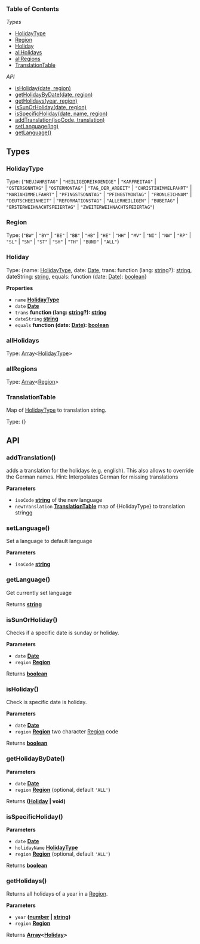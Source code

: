 <!-- Generated by documentation.js. Update this documentation by updating the source code. -->

### Table of Contents

*Types*
-   [HolidayType](#holidaytype)
-   [Region](#region)
-   [Holiday](#holiday)
-   [allHolidays](#allholidays)
-   [allRegions](#allregions)
-   [TranslationTable](#translationtable)

*API*
-   [isHoliday(date, region)](#isholiday)
-   [getHolidayByDate(date, region)](#getholidaybydate)
-   [getHolidays(year, region)](#getholidays)
-   [isSunOrHoliday(date, region)](#issunorholiday)
-   [isSpecificHoliday(date, name, region)](#isspecificholiday)
-   [addTranslation(isoCode, translation)](#addtranslation)
-   [setLanguage(lng)](#setlanguage)
-   [getLanguage()](#getlanguage)



## Types

### HolidayType

Type: (`"NEUJAHRSTAG"` \| `"HEILIGEDREIKOENIGE"` \| `"KARFREITAG"` \| `"OSTERSONNTAG"` \| `"OSTERMONTAG"` \| `"TAG_DER_ARBEIT"` \| `"CHRISTIHIMMELFAHRT"` \| `"MARIAHIMMELFAHRT"` \| `"PFINGSTSONNTAG"` \| `"PFINGSTMONTAG"` \| `"FRONLEICHNAM"` \| `"DEUTSCHEEINHEIT"` \| `"REFORMATIONSTAG"` \| `"ALLERHEILIGEN"` \| `"BUBETAG"` \| `"ERSTERWEIHNACHTSFEIERTAG"` \| `"ZWEITERWEIHNACHTSFEIERTAG"`)

### Region

Type: (`"BW"` \| `"BY"` \| `"BE"` \| `"BB"` \| `"HB"` \| `"HE"` \| `"HH"` \| `"MV"` \| `"NI"` \| `"NW"` \| `"RP"` \| `"SL"` \| `"SN"` \| `"ST"` \| `"SH"` \| `"TH"` \| `"BUND"` \| `"ALL"`)

### Holiday

Type: {name: [HolidayType](#holidaytype), date: [Date](https://developer.mozilla.org/docs/Web/JavaScript/Reference/Global_Objects/Date), trans: function (lang: [string](https://developer.mozilla.org/docs/Web/JavaScript/Reference/Global_Objects/String)?): [string](https://developer.mozilla.org/docs/Web/JavaScript/Reference/Global_Objects/String), dateString: [string](https://developer.mozilla.org/docs/Web/JavaScript/Reference/Global_Objects/String), equals: function (date: [Date](https://developer.mozilla.org/docs/Web/JavaScript/Reference/Global_Objects/Date)): [boolean](https://developer.mozilla.org/docs/Web/JavaScript/Reference/Global_Objects/Boolean)}

**Properties**

-   `name` **[HolidayType](#holidaytype)** 
-   `date` **[Date](https://developer.mozilla.org/docs/Web/JavaScript/Reference/Global_Objects/Date)** 
-   `trans` **function (lang: [string](https://developer.mozilla.org/docs/Web/JavaScript/Reference/Global_Objects/String)?): [string](https://developer.mozilla.org/docs/Web/JavaScript/Reference/Global_Objects/String)** 
-   `dateString` **[string](https://developer.mozilla.org/docs/Web/JavaScript/Reference/Global_Objects/String)** 
-   `equals` **function (date: [Date](https://developer.mozilla.org/docs/Web/JavaScript/Reference/Global_Objects/Date)): [boolean](https://developer.mozilla.org/docs/Web/JavaScript/Reference/Global_Objects/Boolean)** 

### allHolidays

Type: [Array](https://developer.mozilla.org/docs/Web/JavaScript/Reference/Global_Objects/Array)&lt;[HolidayType](#holidaytype)>

### allRegions

Type: [Array](https://developer.mozilla.org/docs/Web/JavaScript/Reference/Global_Objects/Array)&lt;[Region](#region)>

### TranslationTable

Map of [HolidayType](#holidaytype) to translation string.

Type: {}


## API
### addTranslation()

adds a translation for the holidays (e.g. english).
This also allows to override the German names.
Hint: Interpolates German for missing translations

**Parameters**

-   `isoCode` **[string](https://developer.mozilla.org/docs/Web/JavaScript/Reference/Global_Objects/String)** of the new language
-   `newTranslation` **[TranslationTable](#translationtable)** map of {HolidayType} to translation stringg

### setLanguage()

Set a language to default language

**Parameters**

-   `isoCode` **[string](https://developer.mozilla.org/docs/Web/JavaScript/Reference/Global_Objects/String)** 

### getLanguage()

Get currently set language

Returns **[string](https://developer.mozilla.org/docs/Web/JavaScript/Reference/Global_Objects/String)** 

### isSunOrHoliday()

Checks if a specific date is sunday or holiday.

**Parameters**

-   `date` **[Date](https://developer.mozilla.org/docs/Web/JavaScript/Reference/Global_Objects/Date)** 
-   `region` **[Region](#region)** 

Returns **[boolean](https://developer.mozilla.org/docs/Web/JavaScript/Reference/Global_Objects/Boolean)** 

### isHoliday()

Check is specific date is holiday.

**Parameters**

-   `date` **[Date](https://developer.mozilla.org/docs/Web/JavaScript/Reference/Global_Objects/Date)** 
-   `region` **[Region](#region)** two character [Region](#region) code

Returns **[boolean](https://developer.mozilla.org/docs/Web/JavaScript/Reference/Global_Objects/Boolean)** 

### getHolidayByDate()

**Parameters**

-   `date` **[Date](https://developer.mozilla.org/docs/Web/JavaScript/Reference/Global_Objects/Date)** 
-   `region` **[Region](#region)**  (optional, default `'ALL'`)

Returns **([Holiday](#holiday) | void)** 

### isSpecificHoliday()

**Parameters**

-   `date` **[Date](https://developer.mozilla.org/docs/Web/JavaScript/Reference/Global_Objects/Date)** 
-   `holidayName` **[HolidayType](#holidaytype)** 
-   `region` **[Region](#region)**  (optional, default `'ALL'`)

Returns **[boolean](https://developer.mozilla.org/docs/Web/JavaScript/Reference/Global_Objects/Boolean)** 

### getHolidays()

Returns all holidays of a year in a [Region](#region).

**Parameters**

-   `year` **([number](https://developer.mozilla.org/docs/Web/JavaScript/Reference/Global_Objects/Number) \| [string](https://developer.mozilla.org/docs/Web/JavaScript/Reference/Global_Objects/String))** 
-   `region` **[Region](#region)** 

Returns **[Array](https://developer.mozilla.org/docs/Web/JavaScript/Reference/Global_Objects/Array)&lt;[Holiday](#holiday)>** 
